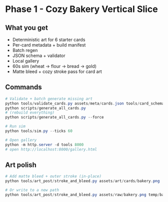 # Phase 1 - Cozy Bakery Vertical Slice

## What you get
- Deterministic art for 6 starter cards
- Per-card metadata + build manifest
- Batch regen
- JSON schema + validator
- Local gallery
- 60s sim (wheat -> flour -> bread -> gold)
- Matte bleed + cozy stroke pass for card art

## Commands
```powershell
# Validate + batch generate missing art
python tools/validate_cards.py assets/meta/cards.json tools/card_schema.json
python scripts/generate_all_cards.py
# (rebuild everything)
python scripts/generate_all_cards.py --force

# Run sim
python tools/sim.py --ticks 60

# Open gallery
python -m http.server -d tools 8000
# open http://localhost:8000/gallery.html
```

## Art polish
```powershell
# Add matte bleed + outer stroke (in-place)
python tools/art_post/stroke_and_bleed.py assets/art/cards/bakery.png

# Or write to a new path
python tools/art_post/stroke_and_bleed.py assets/raw/bakery.png temp/bakery_polished.png
```
